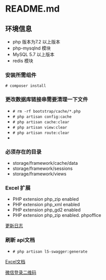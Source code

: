 # README.md

## 环境信息

- php 版本为7.2 以上版本
- php-mysqlnd 模块
- MySQL 5.7 以上版本
- redis 模块

### 安装所需组件

`# composer install`

### 更改数据库链接串需要清理一下文件

- `# rm -rf bootstrap/cache/*.php`
- `# php artisan config:cache`
- `# php artisan cache:clear`
- `# php artisan view:clear`
- `# php artisan route:clear`
-

### 必须存在的目录

- storage/framework/cache/data
- storage/framework/sessions
- storage/framework/views

### Excel 扩展

- PHP extension php_zip enabled
- PHP extension php_xml enabled
- PHP extension php_gd2 enabled
- PHP extension php_zip enabled.   phpoffice

[更新日志](/doc/changelog.md)

### 刷新 api文档

- `# php artisan l5-swagger:generate`

[Excel文档](https://docs.laravel-excel.com/3.1/getting-started/upgrade.html)

[微信登录二维码](https://open.weixin.qq.com/connect/qrconnect?appid=wxcea7671633cc6ac2&redirect_uri=https%3A%2F%2Fapi.scly.vip%2Fapi%2Fwx%2Fcallback&response_type=code&scope=snsapi_login&state=3d6be0a4035d839573b04816624a415e#wechat_redirect)
